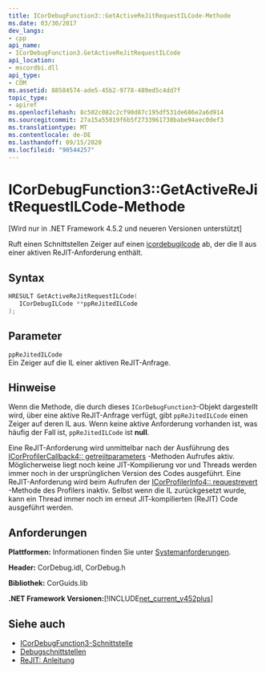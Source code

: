 ```yaml
---
title: ICorDebugFunction3::GetActiveReJitRequestILCode-Methode
ms.date: 03/30/2017
dev_langs:
- cpp
api_name:
- ICorDebugFunction3.GetActiveReJitRequestILCode
api_location:
- mscordbi.dll
api_type:
- COM
ms.assetid: 88584574-ade5-45b2-9778-489ed5c4dd7f
topic_type:
- apiref
ms.openlocfilehash: 8c502c082c2cf90d87c195df531de686e2a6d914
ms.sourcegitcommit: 27a15a55019f6b5f2733961738babe94aec0def3
ms.translationtype: MT
ms.contentlocale: de-DE
ms.lasthandoff: 09/15/2020
ms.locfileid: "90544257"
---
```

# <a name="icordebugfunction3getactiverejitrequestilcode-method"></a>ICorDebugFunction3::GetActiveReJitRequestILCode-Methode
[Wird nur in .NET Framework 4.5.2 und neueren Versionen unterstützt]  
  
 Ruft einen Schnittstellen Zeiger auf einen [icordebugilcode](icordebugilcode-interface.md) ab, der die Il aus einer aktiven ReJIT-Anforderung enthält.  
  
## <a name="syntax"></a>Syntax  
  
```cpp
HRESULT GetActiveReJitRequestILCode(  
   ICorDebugILCode **ppReJitedILCode  
);  
```  
  
## <a name="parameters"></a>Parameter  
 `ppReJitedILCode`  
 Ein Zeiger auf die IL einer aktiven ReJIT-Anfrage.  
  
## <a name="remarks"></a>Hinweise  
 Wenn die Methode, die durch dieses `ICorDebugFunction3`-Objekt dargestellt wird, über eine aktive ReJIT-Anfrage verfügt, gibt `ppReJitedILCode` einen Zeiger auf deren IL aus. Wenn keine aktive Anforderung vorhanden ist, was häufig der Fall ist, `ppReJitedILCode` ist **null**.  
  
 Eine ReJIT-Anforderung wird unmittelbar nach der Ausführung des [ICorProfilerCallback4:: getrejitparameters](../profiling/icorprofilercallback4-getrejitparameters-method.md) -Methoden Aufrufes aktiv. Möglicherweise liegt noch keine JIT-Kompilierung vor und Threads werden immer noch in der ursprünglichen Version des Codes ausgeführt. Eine ReJIT-Anforderung wird beim Aufrufen der [ICorProfilerInfo4:: requestrevert](../profiling/icorprofilerinfo4-requestrevert-method.md) -Methode des Profilers inaktiv. Selbst wenn die IL zurückgesetzt wurde, kann ein Thread immer noch im erneut JIT-kompilierten (ReJIT) Code ausgeführt werden.  
  
## <a name="requirements"></a>Anforderungen  
 **Plattformen:** Informationen finden Sie unter [Systemanforderungen](../../get-started/system-requirements.md).  
  
 **Header:** CorDebug.idl, CorDebug.h  
  
 **Bibliothek:** CorGuids.lib  
  
 **.NET Framework Versionen:**[!INCLUDE[net_current_v452plus](../../../../includes/net-current-v452plus-md.md)]  
  
## <a name="see-also"></a>Siehe auch

- [ICorDebugFunction3-Schnittstelle](icordebugfunction3-interface.md)
- [Debugschnittstellen](debugging-interfaces.md)
- [ReJIT: Anleitung](/archive/blogs/davbr/rejit-a-how-to-guide)
